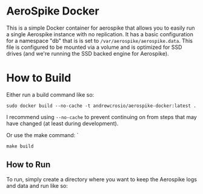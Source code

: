 # AeroSpike Docker

This is a simple Docker container for aerospike that allows you to easily run a single Aerospike instance
with no replication.
It has a basic configuration for a namespace "db" that is is set to ```/var/aerospike/aerospike.data```.
This file is configured to be mounted via a volume and is optimized for SSD drives (and we're running the SSD
backed engine for Aerospike).

# How to Build

Either run a build command like so:

```
sudo docker build --no-cache -t andrewcrosio/aerospike-docker:latest .
```

I recommend using ```--no-cache``` to prevent continuing on from steps that may have changed (at least during development).

Or use the make command:
`
```
make build
```

## How to Run

To run, simply create a directory where you want to keep the Aerospike logs and data and run like so:

```


